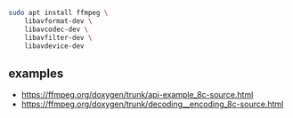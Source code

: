 
```bash
sudo apt install ffmpeg \
    libavformat-dev \
    libavcodec-dev \
    libavfilter-dev \
    libavdevice-dev
```

## examples
* https://ffmpeg.org/doxygen/trunk/api-example_8c-source.html
* https://ffmpeg.org/doxygen/trunk/decoding__encoding_8c-source.html
